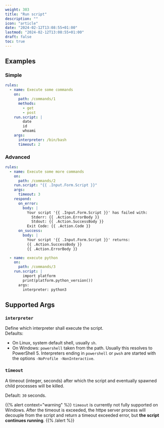 ```yaml
---
weight: 303
title: "Run script"
description: ""
icon: "article"
date: "2024-02-12T13:08:55+01:00"
lastmod: "2024-02-12T13:08:55+01:00"
draft: false
toc: true
---
```


## Examples

### Simple

```yaml
rules:
  - name: Execute some commands
    on:
      path: /commands/1
      methods:
        - get
        - post
    run.script: |
        date
        id
        whoami
    args:
      interpreter: /bin/bash
      timeout: 2
```

### Advanced

```yaml
rules:
  - name: Execute some more commands
    on:
      path: /commands/2
    run.script: "{{ .Input.Form.Script }}"
    args:
      timeout: 3
    respond:
      on_error:
        body: |
          Your script '{{ .Input.Form.Script }}' has failed with: 
            Stderr: {{ .Action.ErrorBody }}
            Stdout: {{ .Action.SuccessBody }}
          Exit Code: {{ .Action.Code }}
      on_success:
        body: |
          Your script '{{ .Input.Form.Script }}' returns:
          {{ .Action.SuccessBody }}
          {{ .Action.ErrorBody }}

  - name: execute python
    on:
      path: /commands/3
    run.script: |
        import platform
        print(platform.python_version())
      args:
        interpreter: python3
```

## Supported Args

### `interpreter`

Define which interpreter shall execute the script.  
Defaults:
* On Linux, system default shell, usually `sh`.  
* On Windows: `powershell` taken from the path. Usually this resolves to PowerShell 5.
  Interpreters ending in `powershell` or `pwsh` are started with the options `-NoProfile -NonInteractive`.

### `timeout`

A timeout (integer, seconds) after which the script and eventually spawned child processes will be killed.

Default: `30` seconds.

{{% alert context="warning" %}}
`timeout` is currently not fully supported on Windows. After the timeout is exceeded, the httpe server process will 
decouple from the script and return a timeout exceeded error, but **the script continues running**. 
{{% /alert %}}

